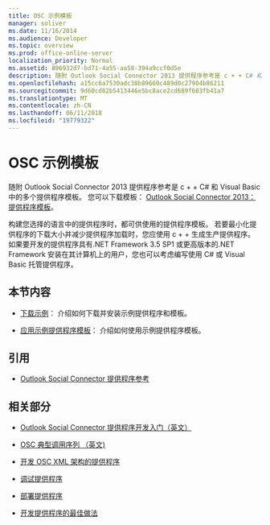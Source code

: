 ```yaml
---
title: OSC 示例模板
manager: soliver
ms.date: 11/16/2014
ms.audience: Developer
ms.topic: overview
ms.prod: office-online-server
localization_priority: Normal
ms.assetid: 896932d7-bd71-4a55-aa58-394a9ccf0d5e
description: 随附 Outlook Social Connector 2013 提供程序参考是 c + + C# 和 Visual Basic 中的多个提供程序模板。 您可以下载在 Outlook Social Connector 2013 模板： 提供程序模板。
ms.openlocfilehash: a15cc6a7530adc38b89660c489d0c27904b86211
ms.sourcegitcommit: 9d60cd82b5413446e5bc8ace2cd689f683fb41a7
ms.translationtype: MT
ms.contentlocale: zh-CN
ms.lasthandoff: 06/11/2018
ms.locfileid: "19779322"
---
```

# <a name="osc-sample-templates"></a>OSC 示例模板

随附 Outlook Social Connector 2013 提供程序参考是 c + + C# 和 Visual Basic 中的多个提供程序模板。 您可以下载模板： [Outlook Social Connector 2013： 提供程序模板](http://code.msdn.microsoft.com/Outlook-Social-Connector-73fd8d2c)。
  
构建您选择的语言中的提供程序时，都可供使用的提供程序模板。 若要最小化提供程序的下载大小并减少提供程序加载时，您应使用 c + + 生成生产提供程序。 如果要开发的提供程序具有.NET Framework 3.5 SP1 或更高版本的.NET Framework 安装在其计算机上的用户，您也可以考虑编写使用 C# 或 Visual Basic 托管提供程序。
  
## <a name="in-this-section"></a>本节内容

- [下载示例](downloading-the-samples.md)： 介绍如何下载并安装示例提供程序和模板。
    
- [应用示例提供程序模板](applying-a-sample-provider-template.md)： 介绍如何使用示例提供程序模板。
    
## <a name="reference"></a>引用

- [Outlook Social Connector 提供程序参考](outlook-social-connector-provider-reference-0.md)
  
## <a name="related-sections"></a>相关部分

- [Outlook Social Connector 提供程序开发入门（英文）](getting-started-with-developing-an-outlook-social-connector-provider.md)
  
- [OSC 典型调用序列 （英文)](osc-typical-calling-sequences.md)
  
- [开发 OSC XML 架构的提供程序](developing-a-provider-with-the-osc-xml-schema.md)
  
- [调试提供程序](debugging-a-provider.md)
  
- [部署提供程序](deploying-a-provider.md)
  
- [开发提供程序的最佳做法](best-practices-for-developing-a-provider.md)
  

